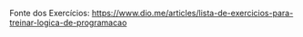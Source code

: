 Fonte dos Exercícios: https://www.dio.me/articles/lista-de-exercicios-para-treinar-logica-de-programacao
